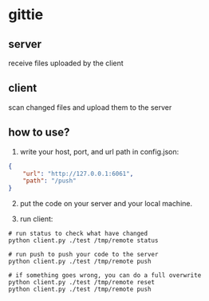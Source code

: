 # gittie

## server
receive files uploaded by the client

## client
scan changed files and upload them to the server

## how to use?

1. write your host, port, and url path in config.json:

```json
{
	"url": "http://127.0.0.1:6061",
	"path": "/push"
}
```

2. put the code on your server and your local machine.

3. run client:

```shell
# run status to check what have changed
python client.py ./test /tmp/remote status

# run push to push your code to the server 
python client.py ./test /tmp/remote push

# if something goes wrong, you can do a full overwrite
python client.py ./test /tmp/remote reset
python client.py ./test /tmp/remote push
```
